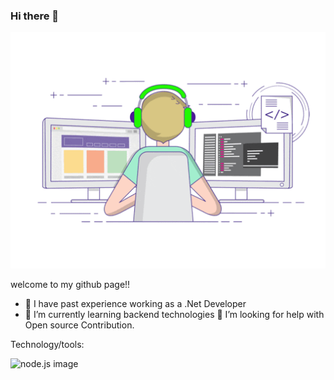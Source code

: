 ### Hi there 👋

![person using a computer animated image](images/profileReadMe.gif)


welcome to my github page!!

- 🔭 I have past experience working as a .Net Developer
- 🌱 I’m currently learning backend technologies 
🤔 I’m looking for help with Open source Contribution.

Technology/tools:

![node.js image](images/nodejs-original-wordmarks.svg)